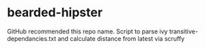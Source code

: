 bearded-hipster
===============

GitHub recommended this repo name.  Script to parse ivy transitive-dependancies.txt and calculate distance from latest via scruffy

